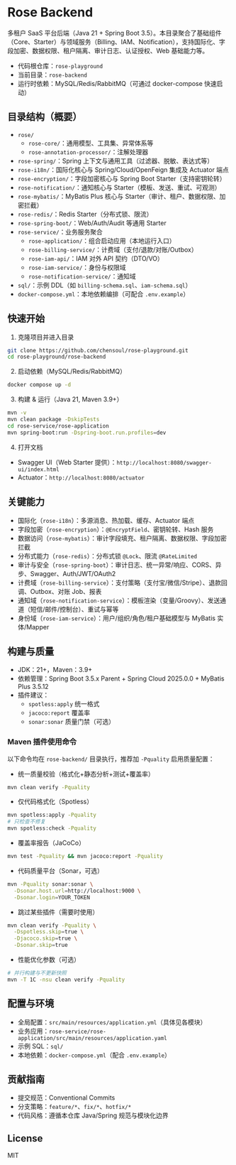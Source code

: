 # Rose Backend

多租户 SaaS 平台后端（Java 21 + Spring Boot
3.5）。本目录聚合了基础组件（Core、Starter）与领域服务（Billing、IAM、Notification），支持国际化、字段加密、数据权限、租户隔离、审计日志、认证授权、Web
基础能力等。

- 代码根仓库：`rose-playground`
- 当前目录：`rose-backend`
- 运行时依赖：MySQL/Redis/RabbitMQ（可通过 docker-compose 快速启动）

## 目录结构（概要）

- `rose/`
    - `rose-core/`：通用模型、工具集、异常体系等
    - `rose-annotation-processor/`：注解处理器
- `rose-spring/`：Spring 上下文与通用工具（过滤器、脱敏、表达式等）
- `rose-i18n/`：国际化核心与 Spring/Cloud/OpenFeign 集成及 Actuator 端点
- `rose-encryption/`：字段加密核心与 Spring Boot Starter（支持密钥轮转）
- `rose-notification/`：通知核心与 Starter（模板、发送、重试、可观测）
- `rose-mybatis/`：MyBatis Plus 核心与 Starter（审计、租户、数据权限、加密拦截）
- `rose-redis/`：Redis Starter（分布式锁、限流）
- `rose-spring-boot/`：Web/Auth/Audit 等通用 Starter
- `rose-service/`：业务服务聚合
    - `rose-application/`：组合启动应用（本地运行入口）
    - `rose-billing-service/`：计费域（支付/退款/对账/Outbox）
    - `rose-iam-api/`：IAM 对外 API 契约（DTO/VO）
    - `rose-iam-service/`：身份与权限域
    - `rose-notification-service/`：通知域
- `sql/`：示例 DDL（如 `billing-schema.sql`、`iam-schema.sql`）
- `docker-compose.yml`：本地依赖编排（可配合 `.env.example`）

## 快速开始

1) 克隆项目并进入目录

```bash
git clone https://github.com/chensoul/rose-playground.git
cd rose-playground/rose-backend
```

2) 启动依赖（MySQL/Redis/RabbitMQ）

```bash
docker compose up -d
```

3) 构建 & 运行（Java 21, Maven 3.9+）

```bash
mvn -v
mvn clean package -DskipTests
cd rose-service/rose-application
mvn spring-boot:run -Dspring-boot.run.profiles=dev
```

4) 打开文档

- Swagger UI（Web Starter 提供）：`http://localhost:8080/swagger-ui/index.html`
- Actuator：`http://localhost:8080/actuator`

## 关键能力

- 国际化（`rose-i18n`）：多源消息、热加载、缓存、Actuator 端点
- 字段加密（`rose-encryption`）：`@EncryptField`、密钥轮转、Hash 服务
- 数据访问（`rose-mybatis`）：审计字段填充、租户隔离、数据权限、字段加密拦截
- 分布式能力（`rose-redis`）：分布式锁 `@Lock`、限流 `@RateLimited`
- 审计与安全（`rose-spring-boot`）：审计日志、统一异常/响应、CORS、异步、Swagger、Auth/JWT/OAuth2
- 计费域（`rose-billing-service`）：支付策略（支付宝/微信/Stripe）、退款回调、Outbox、对账 Job、报表
- 通知域（`rose-notification-service`）：模板渲染（变量/Groovy）、发送通道（短信/邮件/控制台）、重试与幂等
- 身份域（`rose-iam-service`）：用户/组织/角色/租户基础模型与 MyBatis 实体/Mapper

## 构建与质量

- JDK：21+，Maven：3.9+
- 依赖管理：Spring Boot 3.5.x Parent + Spring Cloud 2025.0.0 + MyBatis Plus 3.5.12
- 插件建议：
    - `spotless:apply` 统一格式
    - `jacoco:report` 覆盖率
    - `sonar:sonar` 质量门禁（可选）

### Maven 插件使用命令

以下命令均在 `rose-backend/` 目录执行，推荐加 `-Pquality` 启用质量配置：

- 统一质量校验（格式化+静态分析+测试+覆盖率）

```bash
mvn clean verify -Pquality
```

- 仅代码格式化（Spotless）

```bash
mvn spotless:apply -Pquality
# 只检查不修复
mvn spotless:check -Pquality
```

- 覆盖率报告（JaCoCo）

```bash
mvn test -Pquality && mvn jacoco:report -Pquality
```

- 代码质量平台（Sonar，可选）

```bash
mvn -Pquality sonar:sonar \
  -Dsonar.host.url=http://localhost:9000 \
  -Dsonar.login=YOUR_TOKEN
```

- 跳过某些插件（需要时使用）

```bash
mvn clean verify -Pquality \
  -Dspotless.skip=true \
  -Djacoco.skip=true \
  -Dsonar.skip=true
```

- 性能优化参数（可选）

```bash
# 并行构建与不更新快照
mvn -T 1C -nsu clean verify -Pquality
```

## 配置与环境

- 全局配置：`src/main/resources/application.yml`（具体见各模块）
- 业务应用：`rose-service/rose-application/src/main/resources/application.yaml`
- 示例 SQL：`sql/`
- 本地依赖：`docker-compose.yml`（配合 `.env.example`）

## 贡献指南

- 提交规范：Conventional Commits
- 分支策略：`feature/*`、`fix/*`、`hotfix/*`
- 代码风格：遵循本仓库 Java/Spring 规范与模块化边界

## License

MIT
